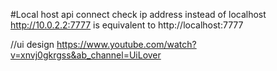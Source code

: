#Local host api connect check ip address instead of localhost
http://10.0.2.2:7777 is equivalent to http://localhost:7777

//ui design
https://www.youtube.com/watch?v=xnvj0gkrgss&ab_channel=UiLover